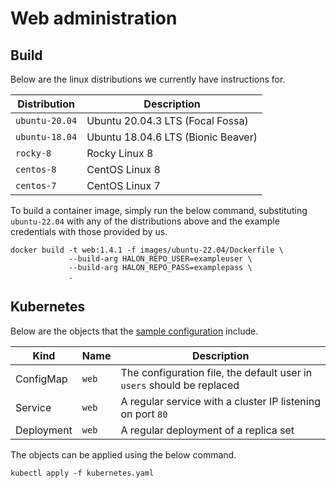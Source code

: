 # Web administration

## Build

Below are the linux distributions we currently have instructions for.

| Distribution   | Description                        |
| -------------- | ---------------------------------- |
| `ubuntu-20.04` | Ubuntu 20.04.3 LTS (Focal Fossa)   |
| `ubuntu-18.04` | Ubuntu 18.04.6 LTS (Bionic Beaver) |
| `rocky-8`      | Rocky Linux 8                      |
| `centos-8`     | CentOS Linux 8                     |
| `centos-7`     | CentOS Linux 7                     |

To build a container image, simply run the below command, substituting `ubuntu-22.04` with any of the distributions above and the example credentials with those provided by us.

```
docker build -t web:1.4.1 -f images/ubuntu-22.04/Dockerfile \
             --build-arg HALON_REPO_USER=exampleuser \
             --build-arg HALON_REPO_PASS=examplepass \
             .
```

## Kubernetes

Below are the objects that the [sample configuration](kubernetes.yaml) include.

Kind       | Name   | Description                                                            |
---------- | ------ | ---------------------------------------------------------------------- |
ConfigMap  | `web`  | The configuration file, the default user in `users` should be replaced |
Service    | `web`  | A regular service with a cluster IP listening on port `80`             |
Deployment | `web`  | A regular deployment of a replica set                                  |

The objects can be applied using the below command.

```
kubectl apply -f kubernetes.yaml
```